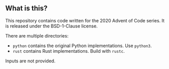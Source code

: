 What is this?
-------------

This repository contains code written for the 2020 Advent of Code series. It is released under the BSD-1-Clause license.

There are multiple directories:

- `python` contains the original Python implementations. Use `python3`.
- `rust` contains Rust implementations. Build with `rustc`.

Inputs are not provided.

